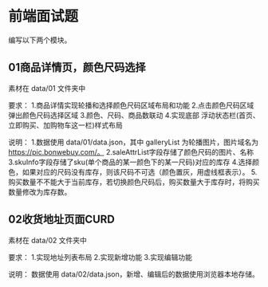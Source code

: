 # 前端面试题

编写以下两个模块。

## 01商品详情页，颜色尺码选择
素材在 data/01 文件夹中

要求：
1.商品详情实现轮播和选择颜色尺码区域布局和功能
2.点击颜色尺码区域弹出颜色尺码选择区域
3.颜色、尺码、商品数联动
4.实现底部 浮动状态栏(首页、立即购买、加购物车这一栏)样式布局

说明：
1.数据使用 data/01/data.json，其中 galleryList 为轮播图片，图片域名为 https://pic.bonwebuy.com/。
2.saleAttrList字段存储了颜色尺码的图片、名称
3.skuInfo字段存储了sku(单个商品的某一颜色下的某一尺码)对应的库存
4.选择颜色，如果对应的尺码没有库存，则该尺码不可选（颜色置灰，用虚线框表示）。
5.购买数量不不能大于当前库存，若切换颜色尺码后，购买数量大于库存时，将购买数量修改为库存数。

## 02收货地址页面CURD
素材在 data/02 文件夹中

要求：
1.实现地址列表布局
2.实现新增功能
3.实现编辑功能

说明：
数据使用 data/02/data.json，新增、编辑后的数据使用浏览器本地存储。